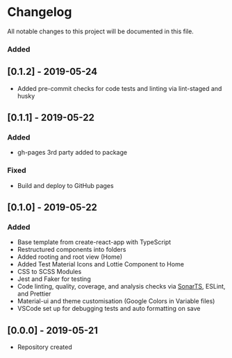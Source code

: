 # Changelog

All notable changes to this project will be documented in this file.

### Added

## [0.1.2] - 2019-05-24

-   Added pre-commit checks for code tests and linting via lint-staged and husky

## [0.1.1] - 2019-05-22

### Added

-   gh-pages 3rd party added to package

### Fixed

-   Build and deploy to GitHub pages

## [0.1.0] - 2019-05-22

### Added

-   Base template from create-react-app with TypeScript
-   Restructured components into folders
-   Added rooting and root view (Home)
-   Added Test Material Icons and Lottie Component to Home
-   CSS to SCSS Modules
-   Jest and Faker for testing
-   Code linting, quality, coverage, and analysis checks via [SonarTS](https://github.com/SonarSource/SonarTS), ESLint, and Prettier
-   Material-ui and theme customisation (Google Colors in Variable files)
-   VSCode set up for debugging tests and auto formatting on save

## [0.0.0] - 2019-05-21

-   Repository created
